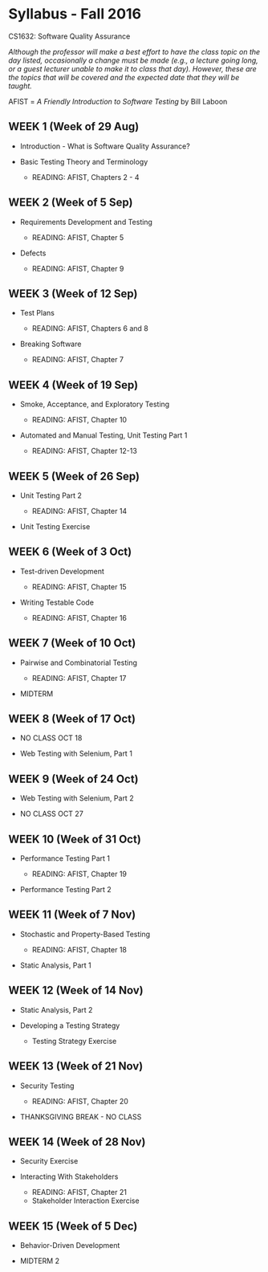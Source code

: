 # Syllabus - Fall 2016
CS1632: Software Quality Assurance

_Although the professor will make a best effort to have the class topic on the day listed, occasionally a change must be made (e.g., a lecture going long, or a guest lecturer unable to make it to class that day).  However, these are the topics that will be covered and the expected date that they will be taught._

AFIST = _A Friendly Introduction to Software Testing_ by Bill Laboon

## WEEK 1  (Week of 29 Aug)
*  Introduction - What is Software Quality Assurance?

* Basic Testing Theory and Terminology
  * READING: AFIST, Chapters 2 - 4

## WEEK 2 (Week of 5 Sep)

* Requirements Development and Testing
  * READING: AFIST, Chapter 5

* Defects
  * READING: AFIST, Chapter 9

## WEEK 3 (Week of 12 Sep)

* Test Plans
  * READING: AFIST, Chapters 6 and 8

* Breaking Software
  * READING: AFIST, Chapter 7

## WEEK 4 (Week of 19 Sep)

* Smoke, Acceptance, and Exploratory Testing
  * READING: AFIST, Chapter 10

* Automated and Manual Testing, Unit Testing Part 1
  * READING: AFIST, Chapter 12-13

## WEEK 5 (Week of 26 Sep)

* Unit Testing Part 2
  * READING: AFIST, Chapter 14

* Unit Testing Exercise
  
## WEEK 6 (Week of 3 Oct)

* Test-driven Development
  * READING: AFIST, Chapter 15

* Writing Testable Code
  * READING: AFIST, Chapter 16

## WEEK 7 (Week of 10 Oct)

* Pairwise and Combinatorial Testing
  * READING: AFIST, Chapter 17

* MIDTERM

## WEEK 8 (Week of 17 Oct)

* NO CLASS OCT 18

* Web Testing with Selenium, Part 1

## WEEK 9 (Week of 24 Oct)

* Web Testing with Selenium, Part 2

* NO CLASS OCT 27

## WEEK 10 (Week of 31 Oct)

* Performance Testing Part 1
  * READING: AFIST, Chapter 19

* Performance Testing Part 2

## WEEK 11 (Week of 7 Nov)

* Stochastic and Property-Based Testing
  * READING: AFIST, Chapter 18

* Static Analysis, Part 1

## WEEK 12 (Week of 14 Nov)

* Static Analysis, Part 2

* Developing a Testing Strategy
  * Testing Strategy Exercise
  
## WEEK 13 (Week of 21 Nov)

* Security Testing
  * READING: AFIST, Chapter 20

* THANKSGIVING BREAK - NO CLASS

## WEEK 14 (Week of 28 Nov)

* Security Exercise

* Interacting With Stakeholders
  * READING: AFIST, Chapter 21
  * Stakeholder Interaction Exercise

## WEEK 15 (Week of 5 Dec)

* Behavior-Driven Development

* MIDTERM 2

